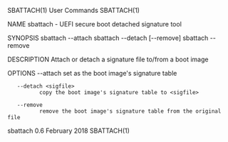SBATTACH(1)                                                                                  User Commands                                                                                 SBATTACH(1)

NAME
       sbattach - UEFI secure boot detached signature tool

SYNOPSIS
       sbattach --attach <sigfile> <efi-boot-image>
       sbattach --detach <sigfile> [--remove] <efi-boot-image>
       sbattach --remove <efi-boot-image>

DESCRIPTION
       Attach or detach a signature file to/from a boot image

OPTIONS
       --attach <sigfile>
              set <sigfile> as the boot image's signature table

       --detach <sigfile>
              copy the boot image's signature table to <sigfile>

       --remove
              remove the boot image's signature table from the original file

sbattach 0.6                                                                                 February 2018                                                                                 SBATTACH(1)
